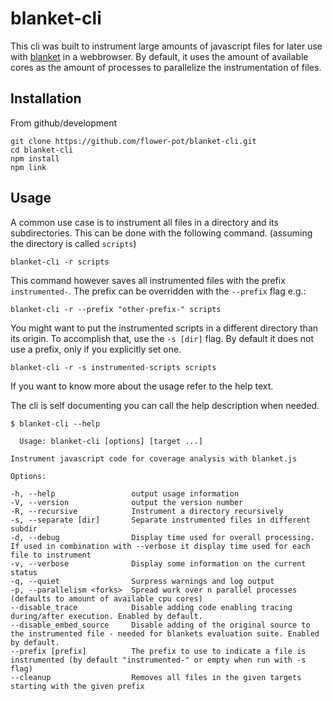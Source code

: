 blanket-cli
===========

This cli was built to instrument large amounts of javascript files for later
use with [blanket](http://blanketjs.org/) in a webbrowser. By default, it uses
the amount of available cores as the amount of processes to parallelize the
instrumentation of files.

Installation
------------

From github/development

	git clone https://github.com/flower-pot/blanket-cli.git
	cd blanket-cli
	npm install
	npm link

Usage
-----

A common use case is to instrument all files in a directory and its
subdirectories. This can be done with the following command. (assuming the
directory is called `scripts`)

	blanket-cli -r scripts

This command however saves all instrumented files with the prefix
`instrumented-`. The prefix can be overridden with the `--prefix` flag e.g.:

	blanket-cli -r --prefix "other-prefix-" scripts

You might want to put the instrumented scripts in a different directory than
its origin. To accomplish that, use the `-s [dir]` flag. By default it does not
use a prefix, only if you explicitly set one.

	blanket-cli -r -s instrumented-scripts scripts

If you want to know more about the usage refer to the help text.

The cli is self documenting you can call the help description when needed.

	$ blanket-cli --help
	
	  Usage: blanket-cli [options] [target ...]
    
    Instrument javascript code for coverage analysis with blanket.js
    
    Options:
    
    -h, --help                 output usage information
    -V, --version              output the version number
    -R, --recursive            Instrument a directory recursively
    -s, --separate [dir]       Separate instrumented files in different subdir
    -d, --debug                Display time used for overall processing. If used in combination with --verbose it display time used for each file to instrument
    -v, --verbose              Display some information on the current status
    -q, --quiet                Surpress warnings and log output
    -p, --parallelism <forks>  Spread work over n parallel processes (defaults to amount of available cpu cores)
    --disable_trace            Disable adding code enabling tracing during/after execution. Enabled by default.
    --disable_embed_source     Disable adding of the original source to the instrumented file - needed for blankets evaluation suite. Enabled by default.
    --prefix [prefix]          The prefix to use to indicate a file is instrumented (by default "instrumented-" or empty when run with -s flag)
    --cleanup                  Removes all files in the given targets starting with the given prefix
